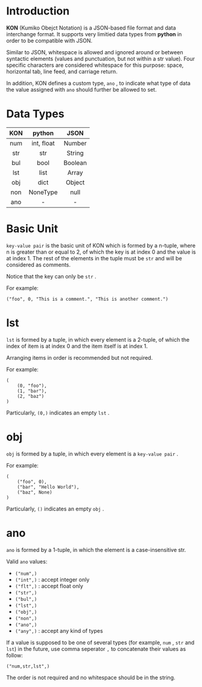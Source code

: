# Introduction

**KON** (Kumiko Obejct Notation) is a JSON-based file format and data interchange format. It supports very limitied data types from **python** in order to be compatible with JSON.

Similar to JSON, whitespace is allowed and ignored around or between syntactic elements (values and punctuation, but not within a str value). Four specific characters are considered whitespace for this purpose: space, horizontal tab, line feed, and carriage return.

In addition, KON defines a custom type, `ano` , to indicate what type of data the value assigned with `ano` should further be allowed to set.

# Data Types

| KON  |   python   |  JSON   |
| :--: | :--------: | :-----: |
| num  | int, float | Number  |
| str  |    str     | String  |
| bul  |    bool    | Boolean |
| lst  |    list    |  Array  |
| obj  |    dict    | Object  |
| non  |  NoneType  |  null   |
| ano  |     -      |    -    |

# Basic Unit

`key-value pair` is the basic unit of KON which is formed by a n-tuple, where n is greater than or equal to 2, of which the key is at index 0 and the value is at index 1. The rest of the elements in the tuple must be `str` and will be considered as comments.

Notice that the key can only be `str` .

For example:

```
("foo", 0, "This is a comment.", "This is another comment.")
```

# lst

`lst` is formed by a tuple, in which every element is a 2-tuple, of which the index of item is at index 0 and the item itself is at index 1.

Arranging items in order is recommended but not required.

For example:

```
(
    (0, "foo"),
    (1, "bar"),
    (2, "baz")
)
```

Particularly, `(0,)` indicates an empty `lst` .

# obj

`obj` is formed by a tuple, in which every element is a `key-value pair` .

For example:

```
(
    ("foo", 0),
    ("bar", "Hello World"),
    ("baz", None)
)
```

Particularly, `()` indicates an empty `obj` .

# ano

`ano` is formed by a 1-tuple, in which the element is a case-insensitive str.

Valid `ano` values:
- `("num",)`
- `("int",)` : accept integer only
- `("flt",)` : accept float only
- `("str",)`
- `("bul",)`
- `("lst",)`
- `("obj",)`
- `("non",)`
- `("ano",)`
- `("any",)` : accept any kind of types

If a value is supposed to be one of several types (for example, `num` , `str` and `lst`) in the future, use comma seperator `,` to concatenate their values as follow:

```
("num,str,lst",)
```

The order is not required and no whitespace should be in the string.
